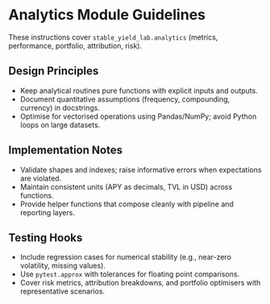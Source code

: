 # Analytics Module Guidelines

These instructions cover `stable_yield_lab.analytics` (metrics, performance, portfolio, attribution, risk).

## Design Principles
- Keep analytical routines pure functions with explicit inputs and outputs.
- Document quantitative assumptions (frequency, compounding, currency) in docstrings.
- Optimise for vectorised operations using Pandas/NumPy; avoid Python loops on large datasets.

## Implementation Notes
- Validate shapes and indexes; raise informative errors when expectations are violated.
- Maintain consistent units (APY as decimals, TVL in USD) across functions.
- Provide helper functions that compose cleanly with pipeline and reporting layers.

## Testing Hooks
- Include regression cases for numerical stability (e.g., near-zero volatility, missing values).
- Use `pytest.approx` with tolerances for floating point comparisons.
- Cover risk metrics, attribution breakdowns, and portfolio optimisers with representative scenarios.
